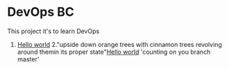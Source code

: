 # DevOps BC

This project it's to learn DevOps

1. [Hello world](hello-world.py)
2."upside down orange trees with cinnamon trees revolving around themin its proper state"[Hello world](hello-world.py)
'counting on you branch master'
